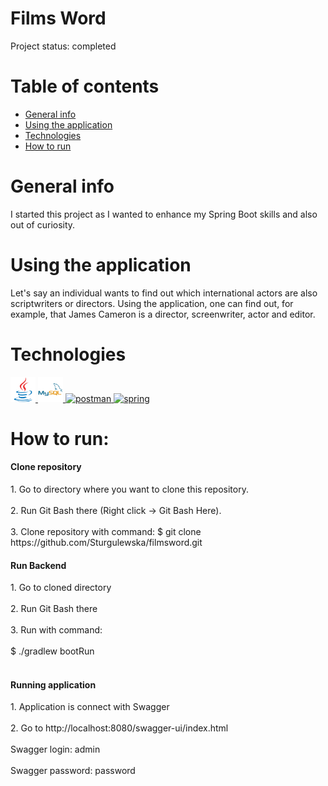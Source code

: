 # Films Word
Project status: completed

# Table of contents
<ul>
<li><a href="url"> General info</a></li>
<li><a href="url"> Using the application</a></li>
<li><a href="url"> Technologies</a></li>
<li><a href="url">How to run</a></li>
</ul>

# General info
I started this project as I wanted to enhance my Spring Boot skills and also out of curiosity.

# Using the application
Let's say an individual wants to find out which international actors are also scriptwriters or directors. Using the application, one can find out, for example, that James Cameron is a director, screenwriter, actor and editor. 

# Technologies
<p align="left"> 
<a href="https://www.java.com" target="_blank"> <img src="https://raw.githubusercontent.com/devicons/devicon/master/icons/java/java-original.svg" alt="java" width="40" height="40"/> </a>
<a href="https://www.mysql.com/" target="_blank"> <img src="https://raw.githubusercontent.com/devicons/devicon/master/icons/mysql/mysql-original-wordmark.svg" alt="mysql" width="40" height="40"/> </a> 
<a href="https://postman.com" target="_blank"> <img src="https://www.vectorlogo.zone/logos/getpostman/getpostman-icon.svg" alt="postman" width="40" height="40"/> </a> <a href="https://spring.io/" target="_blank"> <img src="https://www.vectorlogo.zone/logos/springio/springio-icon.svg" alt="spring" width="40" height="40"/> </a> </p>

# How to run:
<h4>Clone repository</h4>
1. Go to directory where you want to clone this repository.<br></br>
2. Run Git Bash there (Right click -> Git Bash Here).<br></br>
3. Clone repository with command:
$ git clone https://github.com/Sturgulewska/filmsword.git

<h4>Run Backend</h4>
1. Go to cloned directory<br></br>
2. Run Git Bash there<br></br>
3. Run with command:<br></br>
$ ./gradlew bootRun<br></br>

<h4>Running application</h4>
1. Application is connect with Swagger<br></br>
2. Go to http://localhost:8080/swagger-ui/index.html<br></br>
Swagger login: admin<br></br>
Swagger password: password<br></br>
